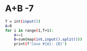 # A+B -7
``` bash
T = int(input())
A=0
for i in range(1,T+1):
    A+=1
    B=sum(map(int,input().split()))
    print(f'Case #{A}: {B}')
```